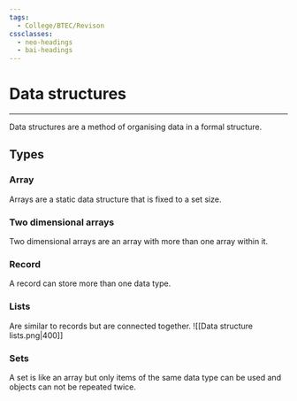```yaml
---
tags:
  - College/BTEC/Revison
cssclasses:
  - neo-headings
  - bai-headings
---
```

# Data structures 
***
Data structures are a method of organising data in a formal structure.
## Types
### Array
Arrays are a static data structure that is fixed to a set size.

### Two dimensional arrays
Two dimensional arrays are an array with more than one array within it.
### Record
A record can store more than one data type.
### Lists
Are similar to records but are connected together.
![[Data structure lists.png|400]]
### Sets
A set is like an array but only items of the same data type can be used and objects can not be repeated twice.